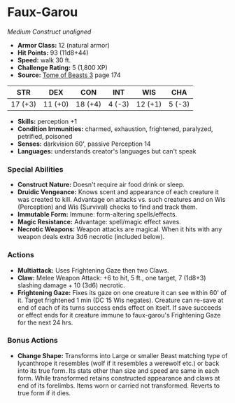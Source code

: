 # Faux-Garou

*Medium* *Construct* *unaligned*

- **Armor Class:** 12 (natural armor)
- **Hit Points:** 93 (11d8+44)
- **Speed:** walk 30 ft.
- **Challenge Rating:** 5 (1,800 XP)
- **Source:** [Tome of Beasts 3](https://koboldpress.com/kpstore/product/tome-of-beasts-3-for-5th-edition/) page 174

| STR | DEX | CON | INT | WIS | CHA |
| --- | --- | --- | --- | --- | --- |
| 17 (+3) | 11 (+0) | 18 (+4) | 4 (-3) | 12 (+1) | 5 (-3) |

- **Skills:** perception +1
- **Condition Immunities:** charmed, exhaustion, frightened, paralyzed, petrified, poisoned
- **Senses:** darkvision 60', passive Perception 14
- **Languages:** understands creator's languages but can't speak

### Special Abilities

- **Construct Nature:** Doesn't require air food drink or sleep.
- **Druidic Vengeance:** Knows scent and appearance of each creature it was created to kill. Advantage on attacks vs. such creatures and on Wis (Perception) and Wis (Survival) checks to find and track them.
- **Immutable Form:** Immune: form-altering spells/effects.
- **Magic Resistance:** Advantage: spell/magic effect saves.
- **Necrotic Weapons:** Weapon attacks are magical. When it hits with any weapon deals extra 3d6 necrotic (included below).

### Actions

- **Multiattack:** Uses Frightening Gaze then two Claws.
- **Claw:** Melee Weapon Attack: +6 to hit, 5 ft., one target, 7 (1d8+3) slashing damage + 10 (3d6) necrotic.
- **Frightening Gaze:** Fixes its gaze on one creature it can see within 60' of it. Target frightened 1 min (DC 15 Wis negates). Creature can re-save at end of each of its turns success ends effect on itself. If save succeeds or effect ends for it creature immune to faux-garou's Frightening Gaze for the next 24 hrs.

### Bonus Actions

- **Change Shape:** Transforms into Large or smaller Beast matching type of lycanthrope it resembles (wolf if it resembles a werewolf etc.) or back into its true form. Its stats other than size and speed are same in each form. While transformed retains constructed appearance and claws at end of its forelimbs. Items worn or carried not transformed. Reverts to true form if it dies.


